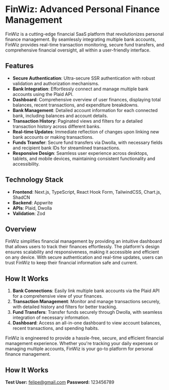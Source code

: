 
# FinWiz: Advanced Personal Finance Management

FinWiz is a cutting-edge financial SaaS platform that revolutionizes personal finance management. By seamlessly integrating multiple bank accounts, FinWiz provides real-time transaction monitoring, secure fund transfers, and comprehensive financial oversight, all within a user-friendly interface.

## Features

- **Secure Authentication**: Ultra-secure SSR authentication with robust validation and authorization mechanisms.
- **Bank Integration**: Effortlessly connect and manage multiple bank accounts using the Plaid API.
- **Dashboard**: Comprehensive overview of user finances, displaying total balances, recent transactions, and expenditure breakdowns.
- **Bank Management**: Detailed account information for each connected bank, including balances and account details.
- **Transaction History**: Paginated views and filters for a detailed transaction history across different banks.
- **Real-time Updates**: Immediate reflection of changes upon linking new bank accounts or making transactions.
- **Funds Transfer**: Secure fund transfers via Dwolla, with necessary fields and recipient bank IDs for streamlined transactions.
- **Responsive Design**: Seamless user experience across desktops, tablets, and mobile devices, maintaining consistent functionality and accessibility.

## Technology Stack

- **Frontend**: Next.js, TypeScript, React Hook Form, TailwindCSS, Chart.js, ShadCN
- **Backend**: Appwrite
- **APIs**: Plaid, Dwolla
- **Validation**: Zod

## Overview

FinWiz simplifies financial management by providing an intuitive dashboard that allows users to track their finances effortlessly. The platform's design ensures scalability and responsiveness, making it accessible and efficient on any device. With secure authentication and real-time updates, users can trust FinWiz to keep their financial information safe and current.

## How It Works

1. **Bank Connections**: Easily link multiple bank accounts via the Plaid API for a comprehensive view of your finances.
2. **Transaction Management**: Monitor and manage transactions securely, with detailed history and filters for better tracking.
3. **Fund Transfers**: Transfer funds securely through Dwolla, with seamless integration of necessary information.
4. **Dashboard**: Access an all-in-one dashboard to view account balances, recent transactions, and spending habits.

FinWiz is engineered to provide a hassle-free, secure, and efficient financial management experience. Whether you're tracking your daily expenses or managing multiple accounts, FinWiz is your go-to platform for personal finance management.

## How It Works

**Test User:** felipe@gmail.com
**Password:** 123456789
